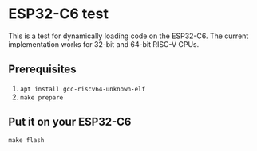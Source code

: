 # ESP32-C6 test

This is a test for dynamically loading code on the ESP32-C6.
The current implementation works for 32-bit and 64-bit RISC-V CPUs.

## Prerequisites

1. `apt install gcc-riscv64-unknown-elf`
2. `make prepare`

## Put it on your ESP32-C6

`make flash`
